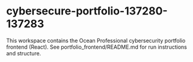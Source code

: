 # cybersecure-portfolio-137280-137283

This workspace contains the Ocean Professional cybersecurity portfolio frontend (React). See portfolio_frontend/README.md for run instructions and structure.